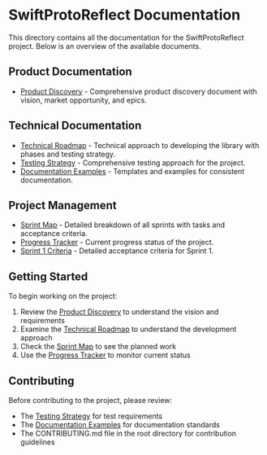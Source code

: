 # SwiftProtoReflect Documentation

This directory contains all the documentation for the SwiftProtoReflect project. Below is an overview of the available documents.

## Product Documentation

- [Product Discovery](SwiftProtoReflect_Product_Discovery.md) - Comprehensive product discovery document with vision, market opportunity, and epics.

## Technical Documentation

- [Technical Roadmap](SwiftProtoReflect_Technical_Roadmap.md) - Technical approach to developing the library with phases and testing strategy.
- [Testing Strategy](SwiftProtoReflect_Testing_Strategy.md) - Comprehensive testing approach for the project.
- [Documentation Examples](SwiftProtoReflect_Documentation_Examples.md) - Templates and examples for consistent documentation.

## Project Management

- [Sprint Map](SwiftProtoReflect_Sprint_Map.md) - Detailed breakdown of all sprints with tasks and acceptance criteria.
- [Progress Tracker](SwiftProtoReflect_Progress_Tracker.md) - Current progress status of the project.
- [Sprint 1 Criteria](SwiftProtoReflect_Sprint1_Criteria.md) - Detailed acceptance criteria for Sprint 1.

## Getting Started

To begin working on the project:

1. Review the [Product Discovery](SwiftProtoReflect_Product_Discovery.md) to understand the vision and requirements
2. Examine the [Technical Roadmap](SwiftProtoReflect_Technical_Roadmap.md) to understand the development approach
3. Check the [Sprint Map](SwiftProtoReflect_Sprint_Map.md) to see the planned work
4. Use the [Progress Tracker](SwiftProtoReflect_Progress_Tracker.md) to monitor current status

## Contributing

Before contributing to the project, please review:

- The [Testing Strategy](SwiftProtoReflect_Testing_Strategy.md) for test requirements
- The [Documentation Examples](SwiftProtoReflect_Documentation_Examples.md) for documentation standards
- The CONTRIBUTING.md file in the root directory for contribution guidelines 